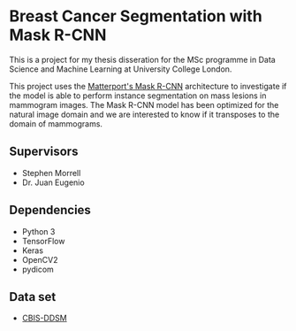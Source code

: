 # Breast Cancer Segmentation with Mask R-CNN

This is a project for my thesis disseration for the MSc programme in Data Science and Machine Learning at University College London.

This project uses the [Matterport's Mask R-CNN](https://github.com/matterport/Mask_RCNN) architecture to investigate if the model is able to perform instance segmentation on mass lesions in mammogram images. The Mask R-CNN model has been optimized for the natural
image domain and we are interested to know if it transposes to the domain of mammograms.

## Supervisors
* Stephen Morrell
* Dr. Juan Eugenio

## Dependencies
* Python 3
* TensorFlow
* Keras
* OpenCV2
* pydicom

## Data set
* [CBIS-DDSM](https://wiki.cancerimagingarchive.net/display/Public/CBIS-DDSM)
